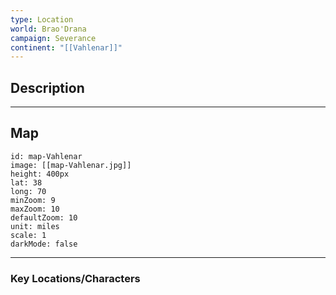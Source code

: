 ```yaml
---
type: Location
world: Brao'Drana
campaign: Severance
continent: "[[Vahlenar]]"
---
```

## Description


---
## Map

```leaflet
id: map-Vahlenar
image: [[map-Vahlenar.jpg]]
height: 400px
lat: 38
long: 70
minZoom: 9
maxZoom: 10
defaultZoom: 10
unit: miles
scale: 1
darkMode: false
```

---
### Key Locations/Characters

